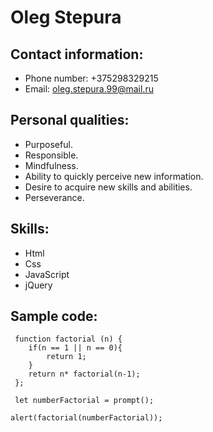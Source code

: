 # Oleg Stepura 

## Contact information:

* Phone number: +375298329215
* Email: oleg.stepura.99@mail.ru


## Personal qualities:

* Purposeful.
* Responsible.
* Mindfulness.
* Ability to quickly perceive new information.
* Desire to acquire new skills and abilities.
* Perseverance.


## Skills:

* Html
* Css
* JavaScript
* jQuery


## Sample code:

```
 function factorial (n) {
    if(n == 1 || n == 0){
        return 1;
    }
    return n* factorial(n-1);
 };

 let numberFactorial = prompt();

alert(factorial(numberFactorial));
```



